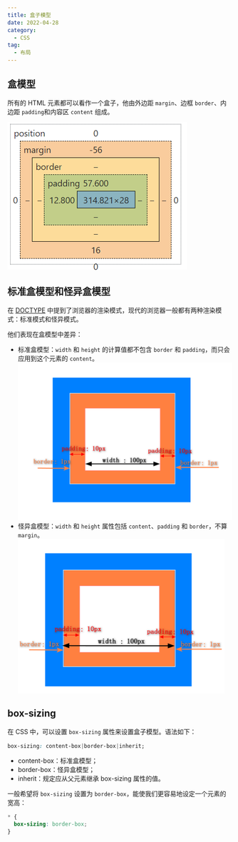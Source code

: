 ```yaml
---
title: 盒子模型
date: 2022-04-28
category: 
  - CSS
tag:
  - 布局
---
```


## 盒模型

所有的 HTML 元素都可以看作一个盒子，他由外边距 `margin`、边框 `border`、内边距 `padding`和内容区 `content` 组成。

![盒模型](./img/0001/box.png)

## 标准盒模型和怪异盒模型

在 [DOCTYPE](../html/0001、DOCTYPE.md) 中提到了浏览器的渲染模式，现代的浏览器一般都有两种渲染模式：标准模式和怪异模式。

他们表现在盒模型中差异：

* 标准盒模型：`width` 和 `height` 的计算值都不包含 `border` 和 `padding`，而只会应用到这个元素的 `content`。
  <img src="./img/layout/normal-box.png" alt="普通盒模型" style="zoom:50%;" />
* 怪异盒模型：`width` 和 `height` 属性包括 `content`、`padding` 和 `border`，不算 `margin`。
  <img src="./img/layout/abnormal-box.png" alt="怪异盒模型" style="zoom:50%;" />

## box-sizing

在 CSS 中，可以设置 `box-sizing` 属性来设置盒子模型。语法如下：

```css
box-sizing: content-box|border-box|inherit;
```

* content-box：标准盒模型；
* border-box：怪异盒模型；
* inherit：规定应从父元素继承 box-sizing 属性的值。

一般希望将 `box-sizing` 设置为 `border-box`，能使我们更容易地设定一个元素的宽高：

```css
* {
  box-sizing: border-box;
}
```